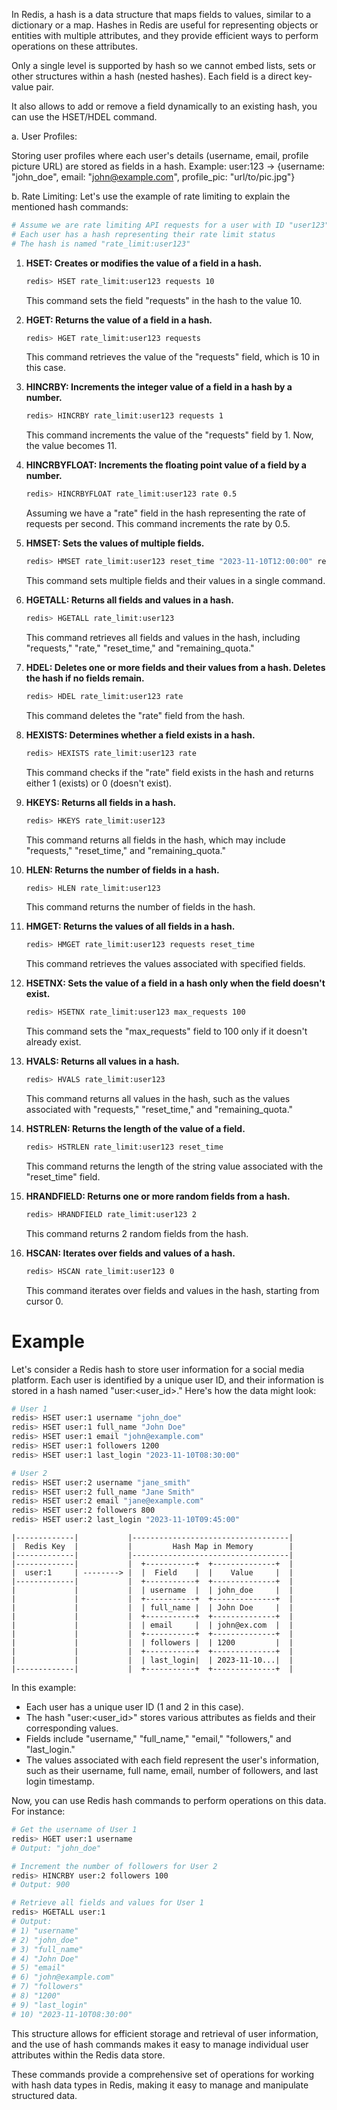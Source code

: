 In Redis, a hash is a data structure that maps fields to values, similar to a dictionary or a map. Hashes in Redis are useful for representing objects or entities with multiple attributes, and they provide efficient ways to perform operations on these attributes.

Only a single level is supported by hash so we cannot embed lists, sets or other structures within a hash (nested hashes). Each field is a direct key-value pair. 

It also allows to add or remove a field dynamically to an existing hash, you can use the HSET/HDEL command.

a. User Profiles:

Storing user profiles where each user's details (username, email, profile picture URL) are stored as fields in a hash.
Example: user:123 -> {username: "john_doe", email: "john@example.com", profile_pic: "url/to/pic.jpg"}

b. Rate Limiting:
Let's use the example of rate limiting to explain the mentioned hash commands:

```bash
# Assume we are rate limiting API requests for a user with ID "user123"
# Each user has a hash representing their rate limit status
# The hash is named "rate_limit:user123"
```
1. **HSET: Creates or modifies the value of a field in a hash.**
   ```bash
   redis> HSET rate_limit:user123 requests 10
   ```
   This command sets the field "requests" in the hash to the value 10.

2. **HGET: Returns the value of a field in a hash.**
   ```bash
   redis> HGET rate_limit:user123 requests
   ```
   This command retrieves the value of the "requests" field, which is 10 in this case.

3. **HINCRBY: Increments the integer value of a field in a hash by a number.**
   ```bash
   redis> HINCRBY rate_limit:user123 requests 1
   ```
   This command increments the value of the "requests" field by 1. Now, the value becomes 11.

4. **HINCRBYFLOAT: Increments the floating point value of a field by a number.**
   ```bash
   redis> HINCRBYFLOAT rate_limit:user123 rate 0.5
   ```
   Assuming we have a "rate" field in the hash representing the rate of requests per second. This command increments the rate by 0.5.

5. **HMSET: Sets the values of multiple fields.**
   ```bash
   redis> HMSET rate_limit:user123 reset_time "2023-11-10T12:00:00" remaining_quota 9
   ```
   This command sets multiple fields and their values in a single command.

6. **HGETALL: Returns all fields and values in a hash.**
   ```bash
   redis> HGETALL rate_limit:user123
   ```
   This command retrieves all fields and values in the hash, including "requests," "rate," "reset_time," and "remaining_quota."

7. **HDEL: Deletes one or more fields and their values from a hash. Deletes the hash if no fields remain.**
   ```bash
   redis> HDEL rate_limit:user123 rate
   ```
   This command deletes the "rate" field from the hash.

8. **HEXISTS: Determines whether a field exists in a hash.**
   ```bash
   redis> HEXISTS rate_limit:user123 rate
   ```
   This command checks if the "rate" field exists in the hash and returns either 1 (exists) or 0 (doesn't exist).

9. **HKEYS: Returns all fields in a hash.**
   ```bash
   redis> HKEYS rate_limit:user123
   ```
   This command returns all fields in the hash, which may include "requests," "reset_time," and "remaining_quota."

10. **HLEN: Returns the number of fields in a hash.**
    ```bash
    redis> HLEN rate_limit:user123
    ```
    This command returns the number of fields in the hash.

11. **HMGET: Returns the values of all fields in a hash.**
    ```bash
    redis> HMGET rate_limit:user123 requests reset_time
    ```
    This command retrieves the values associated with specified fields.

12. **HSETNX: Sets the value of a field in a hash only when the field doesn't exist.**
    ```bash
    redis> HSETNX rate_limit:user123 max_requests 100
    ```
    This command sets the "max_requests" field to 100 only if it doesn't already exist.

13. **HVALS: Returns all values in a hash.**
    ```bash
    redis> HVALS rate_limit:user123
    ```
    This command returns all values in the hash, such as the values associated with "requests," "reset_time," and "remaining_quota."

14. **HSTRLEN: Returns the length of the value of a field.**
    ```bash
    redis> HSTRLEN rate_limit:user123 reset_time
    ```
    This command returns the length of the string value associated with the "reset_time" field.

15. **HRANDFIELD: Returns one or more random fields from a hash.**
    ```bash
    redis> HRANDFIELD rate_limit:user123 2
    ```
    This command returns 2 random fields from the hash.

16. **HSCAN: Iterates over fields and values of a hash.**
    ```bash
    redis> HSCAN rate_limit:user123 0
    ```
    This command iterates over fields and values in the hash, starting from cursor 0.


# Example
Let's consider a Redis hash to store user information for a social media platform. Each user is identified by a unique user ID, and their information is stored in a hash named "user:\<user_id\>." Here's how the data might look:

```bash
# User 1
redis> HSET user:1 username "john_doe"
redis> HSET user:1 full_name "John Doe"
redis> HSET user:1 email "john@example.com"
redis> HSET user:1 followers 1200
redis> HSET user:1 last_login "2023-11-10T08:30:00"

# User 2
redis> HSET user:2 username "jane_smith"
redis> HSET user:2 full_name "Jane Smith"
redis> HSET user:2 email "jane@example.com"
redis> HSET user:2 followers 800
redis> HSET user:2 last_login "2023-11-10T09:45:00"
```

```
|-------------|           |-----------------------------------|
|  Redis Key  |           |         Hash Map in Memory        |
|-------------|           |-----------------------------------|
|-------------|           |  +-----------+  +--------------+  |
|  user:1     | --------> |  |  Field    |  |    Value     |  |
|-------------|           |  +-----------+  +--------------+  |
|             |           |  | username  |  | john_doe     |  |
|             |           |  +-----------+  +--------------+  |
|             |           |  | full_name |  | John Doe     |  |
|             |           |  +-----------+  +--------------+  |
|             |           |  | email     |  | john@ex.com  |  |
|             |           |  +-----------+  +--------------+  |
|             |           |  | followers |  | 1200         |  |
|             |           |  +-----------+  +--------------+  |
|             |           |  | last_login|  | 2023-11-10...|  |
|-------------|           |  +-----------+  +--------------+  |
```               
In this example:

- Each user has a unique user ID (1 and 2 in this case).
- The hash "user:\<user_id\>" stores various attributes as fields and their corresponding values.
- Fields include "username," "full_name," "email," "followers," and "last_login."
- The values associated with each field represent the user's information, such as their username, full name, email, number of followers, and last login timestamp.

Now, you can use Redis hash commands to perform operations on this data. For instance:

```bash
# Get the username of User 1
redis> HGET user:1 username
# Output: "john_doe"

# Increment the number of followers for User 2
redis> HINCRBY user:2 followers 100
# Output: 900

# Retrieve all fields and values for User 1
redis> HGETALL user:1
# Output:
# 1) "username"
# 2) "john_doe"
# 3) "full_name"
# 4) "John Doe"
# 5) "email"
# 6) "john@example.com"
# 7) "followers"
# 8) "1200"
# 9) "last_login"
# 10) "2023-11-10T08:30:00"
```

This structure allows for efficient storage and retrieval of user information, and the use of hash commands makes it easy to manage individual user attributes within the Redis data store.

These commands provide a comprehensive set of operations for working with hash data types in Redis, making it easy to manage and manipulate structured data.
